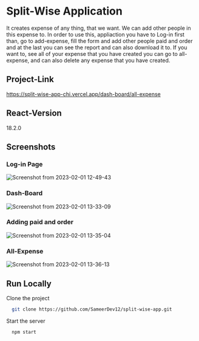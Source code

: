 
# Split-Wise Application

It creates expense of any thing, that we want.
We can add other people in this expense to.
In order to use this, appliaction you have to Log-in first than, go to add-expense, fill the form and add other people paid and order and at the last you can see the report and can also download it to.
If you want to, see all of your expense that you have created you can go to all-expense, and can also delete any expense that you have created.

## Project-Link

https://split-wise-app-chi.vercel.app/dash-board/all-expense

## React-Version

  18.2.0

## Screenshots
### Log-in Page
![Screenshot from 2023-02-01 12-49-43](https://user-images.githubusercontent.com/119922388/215986324-94c039e4-2d6d-4516-81cb-df7956f60682.png)

### Dash-Board
![Screenshot from 2023-02-01 13-33-09](https://user-images.githubusercontent.com/119922388/215991387-49d6b582-11b5-49b7-910e-5873169d46a6.png)

### Adding paid and order
![Screenshot from 2023-02-01 13-35-04](https://user-images.githubusercontent.com/119922388/215991702-befbd801-6d97-4b2b-98fd-c31c4ce7f8f7.png)

### All-Expense
![Screenshot from 2023-02-01 13-36-13](https://user-images.githubusercontent.com/119922388/215991961-55197dc1-2dae-4a41-b1d2-52709cda9291.png)

## Run Locally

Clone the project

```bash
  git clone https://github.com/SameerDev12/split-wise-app.git
```

Start the server

```bash
  npm start
```
